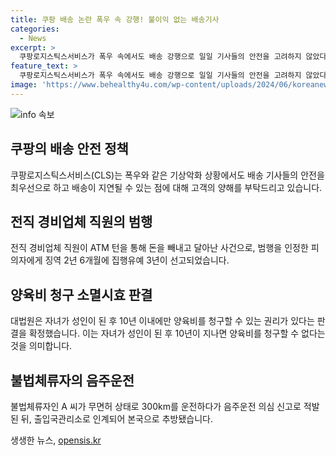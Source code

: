 ```yaml
---
title: 쿠팡 배송 논란 폭우 속 강행! 불이익 없는 배송기사
categories:
  - News
excerpt: >
  쿠팡로지스틱스서비스가 폭우 속에서도 배송 강행으로 일일 기사들의 안전을 고려하지 않았다는 주장에 대해 해명했다. 또한, 전직 경비업체 직원이 ATM을 털어 잡혀 집행유예를 선고받았고, 대법원은 양육비 청구 소멸시효에 대한 판단을 내렸으며, 무면허로 운전한 불법체류자가 추방됐다. 해당 기사들은 사회적 이슈를 다뤘으며 클릭을 유도할 수 있는 중요한 내용을 담고 있다.
feature_text: >
  쿠팡로지스틱스서비스가 폭우 속에서도 배송 강행으로 일일 기사들의 안전을 고려하지 않았다는 주장에 대해 해명했다. 또한, 전직 경비업체 직원이 ATM을 털어 잡혀 집행유예를 선고받았고, 대법원은 양육비 청구 소멸시효에 대한 판단을 내렸으며, 무면허로 운전한 불법체류자가 추방됐다. 해당 기사들은 사회적 이슈를 다뤘으며 클릭을 유도할 수 있는 중요한 내용을 담고 있다.
image: 'https://www.behealthy4u.com/wp-content/uploads/2024/06/koreanews.jpg'
---
```


<p><img src="https://www.behealthy4u.com/wp-content/uploads/2024/06/koreanews.jpg" alt="info 속보" /></p>

<h2 data-ke-size="size26">쿠팡의 배송 안전 정책</h2>

<p data-ke-size="size16">쿠팡로지스틱스서비스(CLS)는 폭우와 같은 기상악화 상황에서도 배송 기사들의 안전을 최우선으로 하고 배송이 지연될 수 있는 점에 대해 고객의 양해를 부탁드리고 있습니다.</p>

<h2 data-ke-size="size26">전직 경비업체 직원의 범행</h2>

<p data-ke-size="size16">전직 경비업체 직원이 ATM 턴을 통해 돈을 빼내고 달아난 사건으로, 범행을 인정한 피의자에게 징역 2년 6개월에 집행유예 3년이 선고되었습니다.</p>

<h2 data-ke-size="size26">양육비 청구 소멸시효 판결</h2>

<p data-ke-size="size16">대법원은 자녀가 성인이 된 후 10년 이내에만 양육비를 청구할 수 있는 권리가 있다는 판결을 확정했습니다. 이는 자녀가 성인이 된 후 10년이 지나면 양육비를 청구할 수 없다는 것을 의미합니다.</p>

<h2 data-ke-size="size26">불법체류자의 음주운전</h2>

<p data-ke-size="size16">불법체류자인 A 씨가 무면허 상태로 300km를 운전하다가 음주운전 의심 신고로 적발된 뒤, 출입국관리소로 인계되어 본국으로 추방됐습니다.</p>
생생한 뉴스, <a href="https://opensis.kr" rel="dofollow">opensis.kr</a>


